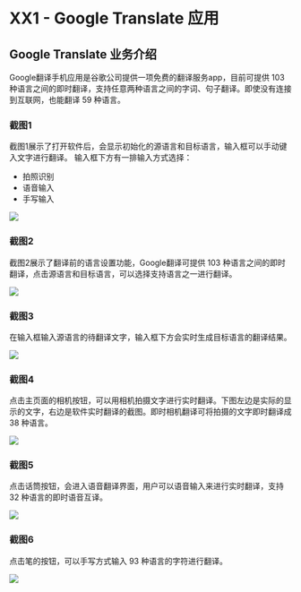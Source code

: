 # XX1 - Google Translate 应用

## Google Translate 业务介绍 

Google翻译手机应用是谷歌公司提供一项免费的翻译服务app，目前可提供 103 种语言之间的即时翻译，支持任意两种语言之间的字词、句子翻译。即使没有连接到互联网，也能翻译 59 种语言。

### 截图1

截图1展示了打开软件后，会显示初始化的源语言和目标语言，输入框可以手动键入文字进行翻译。
输入框下方有一排输入方式选择：

* 拍照识别
* 语音输入
* 手写输入

![](https://github.com/BeAShaper/Hello-World/blob/master/1.png)

### 截图2

截图2展示了翻译前的语言设置功能，Google翻译可提供 103 种语言之间的即时翻译，点击源语言和目标语言，可以选择支持语言之一进行翻译。<br />

![](https://github.com/BeAShaper/Hello-World/blob/master/3.png)

### 截图3

在输入框输入源语言的待翻译文字，输入框下方会实时生成目标语言的翻译结果。<br />

![](https://github.com/BeAShaper/Hello-World/blob/master/2.png)


### 截图4

点击主页面的相机按钮，可以用相机拍摄文字进行实时翻译。下图左边是实际的显示的文字，右边是软件实时翻译的截图。即时相机翻译可将拍摄的文字即时翻译成 38 种语言。<br />

![](https://github.com/BeAShaper/Hello-World/blob/master/4.png)

### 截图5

点击话筒按钮，会进入语音翻译界面，用户可以语音输入来进行实时翻译，支持 32 种语言的即时语音互译。<br />

![](https://github.com/BeAShaper/Hello-World/blob/master/5.png)

### 截图6

点击笔的按钮，可以手写方式输入 93 种语言的字符进行翻译。<br />

![](https://github.com/BeAShaper/Hello-World/blob/master/6.png)

